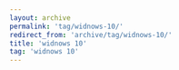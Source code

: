 ```yaml
---
layout: archive
permalink: 'tag/widnows-10/'
redirect_from: 'archive/tag/widnows-10/'
title: 'widnows 10'
tag: 'widnows 10'
---
```

